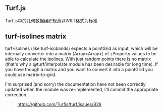 ## Turf.js
Turf.js中的几何数据组织规范以WKT格式为标准

## turf-isolines matrix

turf-isolines (like turf-isobands) expects a pointGrid as input, which will be internally converter into a matrix (Array<Array<number>>) of zProperty values to be able to calculate the isolines. With just random points there is no matrix (that's why a @turf/interpolate module has been desirable for long time).
If you have though a matrix and you want to convert it into a pointGrid you could use matrix-to-grid.

I'm surprised (and sorry) the documentation have not been correctly updated when the module was re-implemented, I'll commit the appropriate correction.

> https://github.com/Turfjs/turf/issues/829
